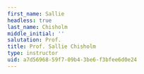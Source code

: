 ```yaml
---
first_name: Sallie
headless: true
last_name: Chisholm
middle_initial: ''
salutation: Prof.
title: Prof. Sallie Chisholm
type: instructor
uid: a7d56968-59f7-09b4-3be6-f3bfee6d0e24
---
```

